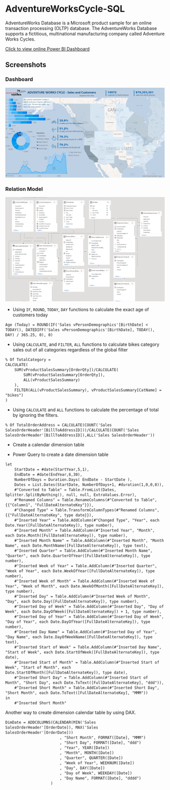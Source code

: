 # AdventureWorksCycle-SQL

AdventureWorks Database is a Microsoft product sample for an online transaction processing (OLTP) database. The AdventureWorks Database supports a fictitious, multinational manufacturing company called Adventure Works Cycles. 

[Click to view online Power BI Dashboard](https://app.powerbi.com/view?r=eyJrIjoiMzk4MzQzZTgtNDJhZC00MGZmLWExNTAtNzliNTQ4MDExODM1IiwidCI6ImZiNjNlMDc5LWY3ODktNGFlNS1iY2Y5LTk0MDQ5NWRlYzhlNiJ9&pageName=ReportSection)

## Screenshots

### Dashboard

<img src="https://github.com/kk-deng/AdventureWorksCycle-SQL/blob/main/screenshots/dashboard.png">

### Relation Model
<img src="https://github.com/kk-deng/AdventureWorksCycle-SQL/blob/main/screenshots/relationdiagram.png">


* Using `IF`, `ROUND`, `TODAY`, `DAY` functions to calculate the exact age of customers today
   
```excel
Age (Today) = ROUND(IF('Sales vPersonDemographics'[BirthDate] < TODAY(), DATEDIFF('Sales vPersonDemographics'[BirthDate], TODAY(), DAY) / 365.25, 0), 0)
```

* Using `CALCULATE`, and `FILTER`, `ALL` functions to calculate bikes category sales out of all categories regardless of the global filter

```excel
% Of TotalCategory = 
CALCULATE(
    SUM(vProductSalesSummary[OrderQty])/CALCULATE(
        SUM(vProductSalesSummary[OrderQty]),
        ALL(vProductSalesSummary)
    ),
    FILTER(ALL(vProductSalesSummary), vProductSalesSummary[CatName] = "bikes")
)
```


* Using `CALCULATE` and `ALL` functions to calculate the percentage of total by ignoring the filters.

```excel
% Of TotalOrderAddress = CALCULATE(COUNT('Sales SalesOrderHeader'[BillToAddressID]))/CALCULATE(COUNT('Sales SalesOrderHeader'[BillToAddressID]),ALL('Sales SalesOrderHeader'))
```


* Create a calendar dimension table

* Power Query to create a date dimension table 

```
let
    StartDate = #date(StartYear,5,1),
    EndDate = #date(EndYear,6,30),
    NumberOfDays = Duration.Days( EndDate - StartDate ),
    Dates = List.Dates(StartDate, NumberOfDays+1, #duration(1,0,0,0)),
    #"Converted to Table" = Table.FromList(Dates, Splitter.SplitByNothing(), null, null, ExtraValues.Error),
    #"Renamed Columns" = Table.RenameColumns(#"Converted to Table",{{"Column1", "FullDateAlternateKey"}}),
    #"Changed Type" = Table.TransformColumnTypes(#"Renamed Columns",{{"FullDateAlternateKey", type date}}),
    #"Inserted Year" = Table.AddColumn(#"Changed Type", "Year", each Date.Year([FullDateAlternateKey]), type number),
    #"Inserted Month" = Table.AddColumn(#"Inserted Year", "Month", each Date.Month([FullDateAlternateKey]), type number),
    #"Inserted Month Name" = Table.AddColumn(#"Inserted Month", "Month Name", each Date.MonthName([FullDateAlternateKey]), type text),
    #"Inserted Quarter" = Table.AddColumn(#"Inserted Month Name", "Quarter", each Date.QuarterOfYear([FullDateAlternateKey]), type number),
    #"Inserted Week of Year" = Table.AddColumn(#"Inserted Quarter", "Week of Year", each Date.WeekOfYear([FullDateAlternateKey]), type number),
    #"Inserted Week of Month" = Table.AddColumn(#"Inserted Week of Year", "Week of Month", each Date.WeekOfMonth([FullDateAlternateKey]), type number),
    #"Inserted Day" = Table.AddColumn(#"Inserted Week of Month", "Day", each Date.Day([FullDateAlternateKey]), type number),
    #"Inserted Day of Week" = Table.AddColumn(#"Inserted Day", "Day of Week", each Date.DayOfWeek([FullDateAlternateKey]) + 1, type number),
    #"Inserted Day of Year" = Table.AddColumn(#"Inserted Day of Week", "Day of Year", each Date.DayOfYear([FullDateAlternateKey]), type number),
    #"Inserted Day Name" = Table.AddColumn(#"Inserted Day of Year", "Day Name", each Date.DayOfWeekName([FullDateAlternateKey]), type text),
    #"Inserted Start of Week" = Table.AddColumn(#"Inserted Day Name", "Start of Week", each Date.StartOfWeek([FullDateAlternateKey]), type date),
    #"Inserted Start of Month" = Table.AddColumn(#"Inserted Start of Week", "Start of Month", each Date.StartOfMonth([FullDateAlternateKey]), type date),
    #"Inserted Short Day" = Table.AddColumn(#"Inserted Start of Month", "Short Day", each Date.ToText([FullDateAlternateKey], "ddd")),
    #"Inserted Short Month" = Table.AddColumn(#"Inserted Short Day", "Short Month", each Date.ToText([FullDateAlternateKey], "MMM"))
in
    #"Inserted Short Month"
```

Another way to create dimension calendar table by using DAX.
```
DimDate = ADDCOLUMNS(CALENDAR(MIN('Sales SalesOrderHeader'[OrderDate]), MAX('Sales SalesOrderHeader'[OrderDate]))
                        , "Short Month", FORMAT([Date], "MMM")
                        , "Short Day", FORMAT([Date], "ddd")
                        , "Year", YEAR([Date])
                        , "Month", MONTH([Date])
                        , "Quarter", QUARTER([Date])
                        , "Week of Year", WEEKNUM([Date])
                        , "Day", DAY([Date])
                        , "Day of Week", WEEKDAY([Date])
                        , "Day Name", FORMAT([Date], "dddd")
                    )
```
